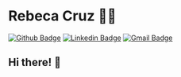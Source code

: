 # Rebeca Cruz :man_technologist:

[![Github Badge](https://img.shields.io/badge/-Github-000?style=flat-square&logo=Github&logoColor=white&link=https://github.com/ReehCruz)](https://github.com/ReehCruz)
[![Linkedin Badge](https://img.shields.io/badge/-LinkedIn-blue?style=flat-square&logo=Linkedin&logoColor=white&link=https://www.linkedin.com/in/rebeca-cruz/)](https://www.linkedin.com/in/rebeca-cruz/)
[![Gmail Badge](https://img.shields.io/badge/-Gmail-c14438?style=flat-square&logo=Gmail&logoColor=white&link=mailto:nxbecca@gmail.com)](mailto:nxbecca@gmail.com)

## Hi there! 👋

